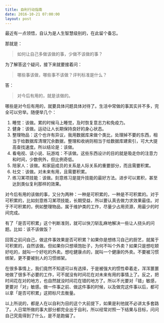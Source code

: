 ```yaml
---
title: 自利行动指南
date: 2016-10-21 07:00:00
layout: post
---
```


最近有一点领悟，自认为是人生智慧级别的，在此留个备忘。

那就是：

> 如何让自己多做该做的事，少做不该做的事？

为了解答这个疑问，接下来就要接着问：

> 哪些事该做，哪些事不该做？评判标准是什么？

答：

> 对今后有用的，就是该做的。

哪些是对今后有用的，就要具体问题具体对待了。生活中常做的事其实并不多，完全可以穷举。随便举几个：

1. 睡觉：该做。累的时候马上睡觉，及时恢复意志力和免疫力。
2. 健身：该做。运动让人长期保持良好的身心状态。
3. 整理物品：这个也许有异议，我用数据库来做个类比，处理掉不要的东西，相当于给数据库清理冗余数据，整理和收纳则相当于给数据库建索引，可大大提高查找速度。所以结论是：该做。
4. 看电视、读小说、玩游戏：不该做。这些东西设计的目的就是吸走你的注意力和时间，少数例外，但比例奇低。
5. 陪家人：该做。和家庭成员的关系是人际关系的重要部分，而且需要积累。
6. 社交：该做。对未来有用，且需要积累。
7. 练习某项技能：该做。刻意练习是提升技能的最好方法。进步可以累积，甚至达到类似复利那样的效果。

对今后有用的该做的事，又分为两种：一种是可积累的，一种是不可积累的。对于可积累的，比如刻意练习某项技能，长期受益，所以要认真去做力求效果最佳。对于不可积累的，例如整理物品，属于维护类的工作，尽量少占用资源，用最少的时间完成。

有了「是否可积累」这个判断准则，就可以快刀斩乱麻地解决一些让人挠头的问题。比如：该不该做饭？

回答之前问自己，做这件事效果是否可积累？如果你是想练习自己的厨艺，就属于可积累的，自然该做。但如果你只想填饱肚子，为何不叫个外卖？如果只是想吃顿好吃的，就叫一个好吃的外卖。想吃健康点的，就叫一个健康的外卖。不要被习惯绑架，更不要被别人的习惯绑架。

在很多事情上，我们竟然不知道可以有选择，于是被强大的惯性牵着走，浑浑噩噩地做了很多不必要的工作，可不就没有时间花在对未来有用的事情上了。反之，把时间花在对的地方，也自然就没时间花在错的地方了。所以不光要对「错」敏感，更要对「对」敏感。做一件事之前、做这件事的时候，以及做完这件事以后，都可以拿「是否可积累」这把标尺去衡量。

以上所说的，都是人在以自利为目的这个大前提下，如果是利他就不必讲太多套路了。人日常所做的事大部分都完全出于自利，所以经常对照一下结果与目标，问问自己究竟得到了什么，是不是跑偏了。
